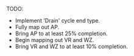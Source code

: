 TODO:
- Implement 'Drain' cycle end type.
- Fully map out AP.
- Bring AP to at least 25% completion.
- Begin mapping out VR and WZ.
- Bring VR and WZ to at least 10% completion.
